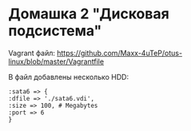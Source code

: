 # Домашка 2 "Дисковая подсистема"
Vagrant файл: <https://github.com/Maxx-4uTeP/otus-linux/blob/master/Vagrantfile>

В файл добавлены несколько HDD:

    :sata6 => {
    :dfile => './sata6.vdi',
    :size => 100, # Megabytes
    :port => 6
    }